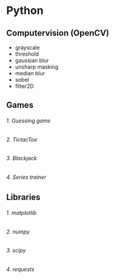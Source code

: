 # Python

## Computervision (OpenCV)

* grayscale
* threshold
* gaussian blur
* unsharp masking
* median blur
* sobel
* filter2D

## Games

###### 1. Guessing game

###### 2. TictacToe

###### 3. Blackjack

###### 4. Series trainer

## Libraries

###### 1. matplotlib

###### 2. numpy

###### 3. scipy

###### 4. requests


